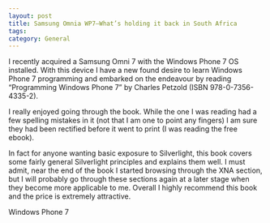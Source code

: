 ```yaml
---
layout: post
title: Samsung Omnia WP7–What’s holding it back in South Africa
tags: 
category: General
---
```

I recently acquired a Samsung Omni 7 with the Windows Phone 7 OS installed. With this device I have a new found desire to learn Windows Phone 7 programming and embarked on the endeavour by reading “Programming Windows Phone 7” by Charles Petzold (ISBN 978-0-7356-4335-2).

I really enjoyed going through the book. While the one I was reading had a few spelling mistakes in it (not that I am one to point any fingers) I am sure they had been rectified before it went to print (I was reading the free ebook).

In fact for anyone wanting basic exposure to Silverlight, this book covers some fairly general Silverlight principles and explains them well. I must admit, near the end of the book I started browsing through the XNA section, but I will probably go through these sections again at a later stage when they become more applicable to me. Overall I highly recommend this book and the price is extremely attractive.

 

Windows Phone 7